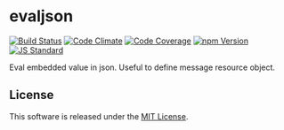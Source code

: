 evaljson
==========

<!---
This file is generated by ape-tmpl. Do not update manually.
--->

<!-- Badge Start -->
<a name="badges"></a>

[![Build Status][bd_travis_shield_url]][bd_travis_url]
[![Code Climate][bd_codeclimate_shield_url]][bd_codeclimate_url]
[![Code Coverage][bd_codeclimate_coverage_shield_url]][bd_codeclimate_url]
[![npm Version][bd_npm_shield_url]][bd_npm_url]
[![JS Standard][bd_standard_shield_url]][bd_standard_url]

[bd_repo_url]: https://github.com/okunishinishi/node-evaljson
[bd_travis_url]: http://travis-ci.org/okunishinishi/node-evaljson
[bd_travis_shield_url]: http://img.shields.io/travis/okunishinishi/node-evaljson.svg?style=flat
[bd_license_url]: https://github.com/okunishinishi/node-evaljson/blob/master/LICENSE
[bd_codeclimate_url]: http://codeclimate.com/github/okunishinishi/node-evaljson
[bd_codeclimate_shield_url]: http://img.shields.io/codeclimate/github/okunishinishi/node-evaljson.svg?style=flat
[bd_codeclimate_coverage_shield_url]: http://img.shields.io/codeclimate/coverage/github/okunishinishi/node-evaljson.svg?style=flat
[bd_gemnasium_url]: https://gemnasium.com/okunishinishi/node-evaljson
[bd_gemnasium_shield_url]: https://gemnasium.com/okunishinishi/node-evaljson.svg
[bd_npm_url]: http://www.npmjs.org/package/evaljson
[bd_npm_shield_url]: http://img.shields.io/npm/v/evaljson.svg?style=flat
[bd_standard_url]: http://standardjs.com/
[bd_standard_shield_url]: https://img.shields.io/badge/code%20style-standard-brightgreen.svg

<!-- Badge End -->


<!-- Description Start -->
<a name="description"></a>

Eval embedded value in json. Useful to define message resource object.

<!-- Description End -->




<!-- Sections Start -->
<a name="sections"></a>


<!-- Sections Start -->


<!-- LICENSE Start -->
<a name="license"></a>

License
-------
This software is released under the [MIT License](https://github.com/okunishinishi/node-evaljson/blob/master/LICENSE).

<!-- LICENSE End -->


